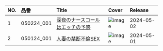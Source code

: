 |NO.|品番|Title|Cover|Release|
|:---|:---|:---|:---|:---|
1|050224_001|[深夜のナースコールはエッチの予感](https://www.avmoive.top/index.php/archives/33851/)|![image](https://www.1pondo.tv/assets/sample/050224_001/str.jpg)|2024-05-02
2|050124_001|[人妻の禁断不倫SEX](https://www.avmoive.top/index.php/archives/33852/)|![image](https://www.1pondo.tv/assets/sample/050124_001/str.jpg)|2024-05-01
